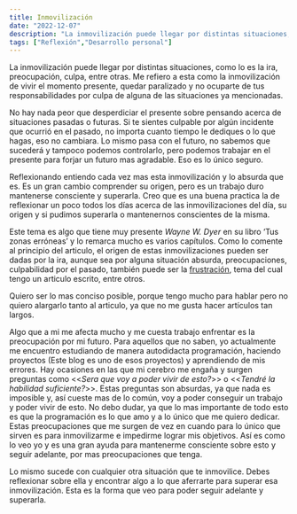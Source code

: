 ```yaml
---
title: Inmovilización
date: "2022-12-07"
description: "La inmovilización puede llegar por distintas situaciones, como lo es la ira, preocupación, culpa, entre otras. Me refiero a esta como la inmovilización de vivir el momento presente, quedar paralizado y no ocuparte de tus responsabilidades."
tags: ["Reflexión","Desarrollo personal"]
---
```


La inmovilización puede llegar por distintas situaciones, como lo es la ira, preocupación, culpa, entre otras. Me refiero a esta como la inmovilización de vivir el momento presente, quedar paralizado y no ocuparte de tus responsabilidades por culpa de alguna de las situaciones ya mencionadas.

No hay nada peor que desperdiciar el presente sobre pensando acerca de situaciones pasadas o futuras. Si te sientes culpable por algún incidente que ocurrió en el pasado, no importa cuanto tiempo le dediques o lo que hagas, eso no cambiara. Lo mismo pasa con el futuro, no sabemos que sucederá y tampoco podemos controlarlo, pero podemos trabajar en el presente para forjar un futuro mas agradable. Eso es lo único seguro.

Reflexionando entiendo cada vez mas esta inmovilización y lo absurda que es. Es un gran cambio comprender su origen, pero es un trabajo duro mantenerse consciente y superarla. Creo que es una buena practica la de reflexionar un poco todos los días acerca de las inmovilizaciones del día, su origen y si pudimos superarla o mantenernos conscientes de la misma.

Este tema es algo que tiene muy presente *Wayne W. Dyer* en su libro ‘Tus zonas erróneas’ y lo remarca mucho es varios capítulos. Como lo comente al principio del articulo, el origen de estas inmovilizaciones pueden ser dadas por la ira, aunque sea por alguna situación absurda, preocupaciones, culpabilidad por el pasado, también puede ser la [frustración](https://www.lautarosilverii.blog/articulos/636e6a3cf69b50d6d2c18d82), tema del cual tengo un articulo escrito, entre otros.

Quiero ser lo mas conciso posible, porque tengo mucho para hablar pero no quiero alargarlo tanto al articulo, ya que no me gusta hacer artículos tan largos.

Algo que a mi me afecta mucho y me cuesta trabajo enfrentar es la preocupación por mi futuro. Para aquellos que no saben, yo actualmente me encuentro estudiando de manera autodidacta programación, haciendo proyectos (Este blog es uno de esos proyectos) y aprendiendo de mis errores. Hay ocasiones en las que mi cerebro me engaña y surgen preguntas como <<*Sera que voy a poder vivir de esto?*>> o <<*Tendré la habilidad suficiente?*>>. Estas preguntas son absurdas, ya que nada es imposible y, así cueste mas de lo común, voy a poder conseguir un trabajo y poder vivir de esto. No debo dudar, ya que lo mas importante de todo esto es que la programación es lo que amo y a lo único que me quiero dedicar. Estas preocupaciones que me surgen de vez en cuando para lo único que sirven es para inmovilizarme e impedirme lograr mis objetivos. Así es como lo veo yo y es una gran ayuda para mantenerme consciente sobre esto y seguir adelante, por mas preocupaciones que tenga.

Lo mismo sucede con cualquier otra situación que te inmovilice. Debes reflexionar sobre ella y encontrar algo a lo que aferrarte para superar esa inmovilización. Esta es la forma que veo para poder seguir adelante y superarla.